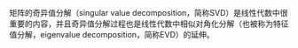 矩阵的奇异值分解（singular value decomposition，简称SVD）是线性代数中很重要的内容，并且奇异值分解过程也是线性代数中相似对角化分解（也被称为特征值分解，eigenvalue decomposition，简称EVD）的延伸。

